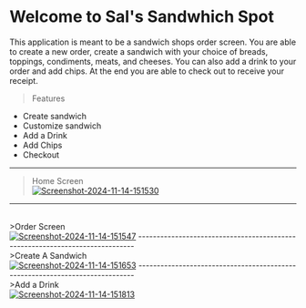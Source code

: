 # Welcome to Sal's Sandwhich Spot
<!-- -->
This application is meant to be a sandwich shops order screen. You are able to create a new order, create a sandwich with your choice of breads, toppings, condiments, meats, and cheeses. You can also add a drink to your order and add chips. At the end you are able to check out to receive your receipt. 
<!-- -->

>Features
<!--line that seperates -->
* Create sandwich
* Customize sandwich
* Add a Drink
* Add Chips
* Checkout

-----------------------------------------------------------------------------
>Home Screen<br>
<a href="https://imgbb.com/"><img src="https://i.ibb.co/NtzxccK/Screenshot-2024-11-14-151530.png" alt="Screenshot-2024-11-14-151530" border="0"></a>
-----------------------------------------------------------------------------
<br>
>Order Screen<br>
<a href="https://imgbb.com/"><img src="https://i.ibb.co/3T9b6QG/Screenshot-2024-11-14-151547.png" alt="Screenshot-2024-11-14-151547" border="0"></a>
-----------------------------------------------------------------------------
<br>
>Create A Sandwich<br>
<a href="https://ibb.co/wsj0Prv"><img src="https://i.ibb.co/dgxWVJh/Screenshot-2024-11-14-151653.png" alt="Screenshot-2024-11-14-151653" border="0"></a>
-----------------------------------------------------------------------------
<br>
>Add a Drink<br>
<a href="https://ibb.co/VNNkDXC"><img src="https://i.ibb.co/dccH6np/Screenshot-2024-11-14-151813.png" alt="Screenshot-2024-11-14-151813" border="0"></a>



